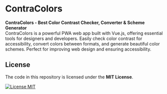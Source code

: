 # ContraColors

**ContraColors - Best Color Contrast Checker, Converter & Scheme Generator**  
ContraColors is a powerful PWA web app built with Vue.js, offering essential tools for designers and developers. Easily check color contrast for accessibility, convert colors between formats, and generate beautiful color schemes. Perfect for improving web design and ensuring accessibility.

## License

The code in this repository is licensed under the **MIT License**.

[![License MIT](https://img.shields.io/badge/License-MIT-green.svg)](https://opensource.org/licenses/MIT)
